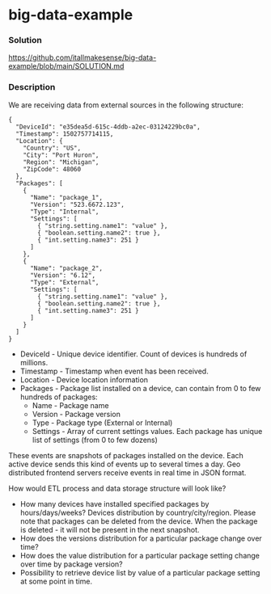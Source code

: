 # big-data-example

### Solution
https://github.com/itallmakesense/big-data-example/blob/main/SOLUTION.md

### Description

We are receiving data from external sources in the following structure:
```
{
  "DeviceId": "e35dea5d-615c-4ddb-a2ec-03124229bc0a",
  "Timestamp": 1502757714115,
  "Location": {
    "Country": "US",
    "City": "Port Huron",
    "Region": "Michigan",
    "ZipCode": 48060
  },
  "Packages": [
    {
      "Name": "package_1",
      "Version": "523.6672.123",
      "Type": "Internal",
      "Settings": [
        { "string.setting.name1": "value" },
        { "boolean.setting.name2": true },
        { "int.setting.name3": 251 }
      ]
    },
    {
      "Name": "package_2",
      "Version": "6.12",
      "Type": "External",
      "Settings": [
        { "string.setting.name1": "value" },
        { "boolean.setting.name2": true },
        { "int.setting.name3": 251 }
      ]
    }
  ]
}
```

- DeviceId - Unique device identifier. Count of devices is hundreds of millions.
- Timestamp - Timestamp when event has been received.
- Location - Device location information
- Packages - Package list installed on a device, can contain from 0 to few hundreds of packages:
  - Name - Package name
  - Version - Package version
  - Type - Package type (External or Internal)
  - Settings - Array of current settings values. Each package has unique list of settings (from 0 to few dozens)

These events are snapshots of packages installed on the device. Each active device sends this kind of events up to several times a day.
Geo distributed frontend servers receive events in real time in JSON format.

How would ETL process and data storage structure will look like?
  - How many devices have installed specified packages by hours/days/weeks? Devices distribution
  by country/city/region. Please note that packages can be deleted from the device. When the
  package is deleted - it will not be present in the next snapshot.
  - How does the versions distribution for a particular package change over time?
  - How does the value distribution for a particular package setting change over time by package
  version?
  - Possibility to retrieve device list by value of a particular package setting at some point in time.
